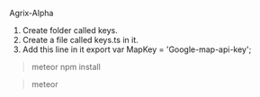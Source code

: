 Agrix-Alpha 

1. Create folder called keys.
2. Create a file called keys.ts in it. 
3. Add this line in it
export var MapKey = 'Google-map-api-key';

>meteor npm install 

>meteor